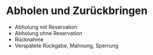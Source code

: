# Abholen und Zurückbringen

* Abholung mit Reservation
* Abholung ohne Reservation
* Rücknahme
* Verspätete Rückgabe, Mahnung, Sperrung




